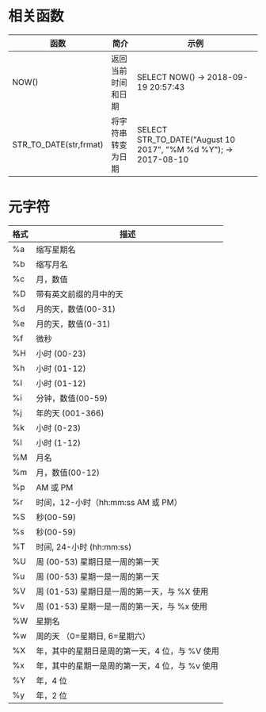 # 相关函数
|函数|简介|示例|
|----|----|----|
|NOW()|返回当前时间和日期|SELECT NOW() -> 2018-09-19 20:57:43|
|STR_TO_DATE(str,frmat)|将字符串转变为日期|SELECT STR_TO_DATE("August 10 2017", "%M %d %Y"); -> 2017-08-10|

# 元字符
|格式|描述|
|----|----|
|%a|缩写星期名|
|%b|缩写月名|
|%c|月，数值|
|%D|带有英文前缀的月中的天|
|%d|月的天，数值(00-31)|
|%e|月的天，数值(0-31)|
|%f|微秒|
|%H|小时 (00-23)|
|%h|小时 (01-12)|
|%I|小时 (01-12)|
|%i|分钟，数值(00-59)|
|%j|年的天 (001-366)|
|%k|小时 (0-23)|
|%l|小时 (1-12)|
|%M|月名|
|%m|月，数值(00-12)|
|%p|AM 或 PM|
|%r|时间，12-小时（hh:mm:ss AM 或 PM）|
|%S|秒(00-59)|
|%s|秒(00-59)|
|%T|时间, 24-小时 (hh:mm:ss)|
|%U|周 (00-53) 星期日是一周的第一天|
|%u|周 (00-53) 星期一是一周的第一天|
|%V|周 (01-53) 星期日是一周的第一天，与 %X 使用|
|%v|周 (01-53) 星期一是一周的第一天，与 %x 使用|
|%W|星期名|
|%w|周的天 （0=星期日, 6=星期六）|
|%X|年，其中的星期日是周的第一天，4 位，与 %V 使用|
|%x|年，其中的星期一是周的第一天，4 位，与 %v 使用|
|%Y|年，4 位|
|%y|年，2 位